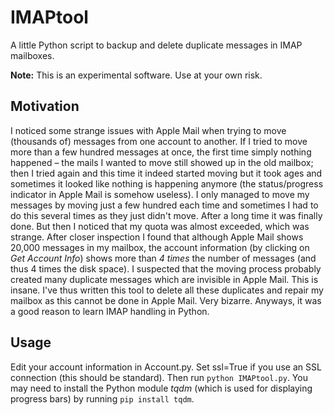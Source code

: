 # IMAPtool

A little Python script to backup and delete duplicate messages in IMAP mailboxes.

**Note:** This is an experimental software. Use at your own risk.

## Motivation
I noticed some strange issues with Apple Mail when trying to move (thousands of) messages from one account to another. If I tried to move more than a few hundred messages at once, the first time simply nothing happened – the mails I wanted to move still showed up in the old mailbox; then I tried again and this time it indeed started moving but it took ages and sometimes it looked like nothing is happening anymore (the status/progress indicator in Apple Mail is somehow useless). I only managed to move my messages by moving just a few hundred each time and sometimes I had to do this several times as they just didn't move. After a long time it was finally done. But then I noticed that my quota was almost exceeded, which was strange. After closer inspection I found that although Apple Mail shows 20,000 messages in my mailbox, the account information (by clicking on *Get Account Info*) shows more than *4 times* the number of messages (and thus 4 times the disk space). I suspected that the moving process probably created many duplicate messages which are invisible in Apple Mail. This is insane. I've thus written this tool to delete all these duplicates and repair my mailbox as this cannot be done in Apple Mail. Very bizarre. Anyways, it was a good reason to learn IMAP handling in Python.

## Usage
Edit your account information in Account.py. Set ssl=True if you use an
SSL connection (this should be standard). Then run ```python IMAPtool.py```. You may need to install the Python module *tqdm* (which is used for displaying progress bars) by running ```pip install tqdm```.
